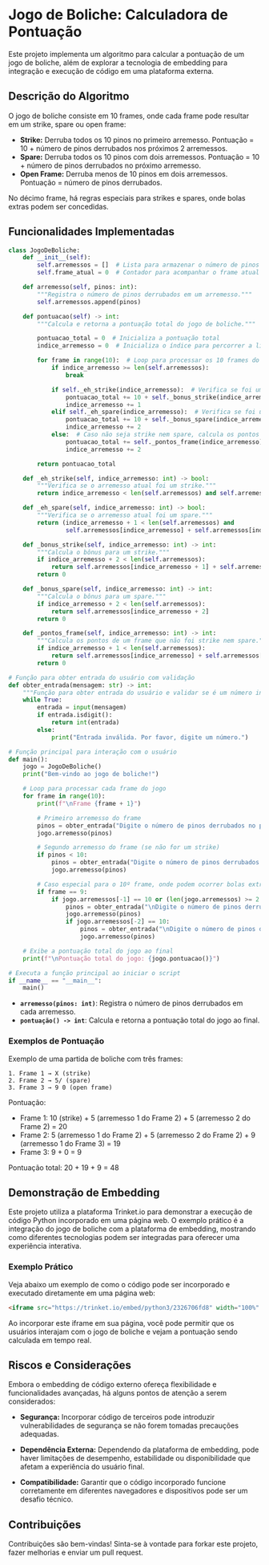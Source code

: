 # Jogo de Boliche: Calculadora de Pontuação

Este projeto implementa um algoritmo para calcular a pontuação de um jogo de boliche, além de explorar a tecnologia de embedding para integração e execução de código em uma plataforma externa.

## Descrição do Algoritmo

O jogo de boliche consiste em 10 frames, onde cada frame pode resultar em um strike, spare ou open frame:

- **Strike:** Derruba todos os 10 pinos no primeiro arremesso. Pontuação = 10 + número de pinos derrubados nos próximos 2 arremessos.
- **Spare:** Derruba todos os 10 pinos com dois arremessos. Pontuação = 10 + número de pinos derrubados no próximo arremesso.
- **Open Frame:** Derruba menos de 10 pinos em dois arremessos. Pontuação = número de pinos derrubados.

No décimo frame, há regras especiais para strikes e spares, onde bolas extras podem ser concedidas.

## Funcionalidades Implementadas

```python
class JogoDeBoliche:
    def __init__(self):
        self.arremessos = []  # Lista para armazenar o número de pinos derrubados em cada arremesso
        self.frame_atual = 0  # Contador para acompanhar o frame atual do jogo

    def arremesso(self, pinos: int):
        """Registra o número de pinos derrubados em um arremesso."""
        self.arremessos.append(pinos)

    def pontuacao(self) -> int:
        """Calcula e retorna a pontuação total do jogo de boliche."""

        pontuacao_total = 0  # Inicializa a pontuação total
        indice_arremesso = 0  # Inicializa o índice para percorrer a lista de arremessos

        for frame in range(10):  # Loop para processar os 10 frames do jogo
            if indice_arremesso >= len(self.arremessos):
                break

            if self._eh_strike(indice_arremesso):  # Verifica se foi um strike
                pontuacao_total += 10 + self._bonus_strike(indice_arremesso)
                indice_arremesso += 1
            elif self._eh_spare(indice_arremesso):  # Verifica se foi um spare
                pontuacao_total += 10 + self._bonus_spare(indice_arremesso)
                indice_arremesso += 2
            else:  # Caso não seja strike nem spare, calcula os pontos do frame
                pontuacao_total += self._pontos_frame(indice_arremesso)
                indice_arremesso += 2

        return pontuacao_total

    def _eh_strike(self, indice_arremesso: int) -> bool:
        """Verifica se o arremesso atual foi um strike."""
        return indice_arremesso < len(self.arremessos) and self.arremessos[indice_arremesso] == 10

    def _eh_spare(self, indice_arremesso: int) -> bool:
        """Verifica se o arremesso atual foi um spare."""
        return (indice_arremesso + 1 < len(self.arremessos) and
                self.arremessos[indice_arremesso] + self.arremessos[indice_arremesso + 1] == 10)

    def _bonus_strike(self, indice_arremesso: int) -> int:
        """Calcula o bônus para um strike."""
        if indice_arremesso + 2 < len(self.arremessos):
            return self.arremessos[indice_arremesso + 1] + self.arremessos[indice_arremesso + 2]
        return 0

    def _bonus_spare(self, indice_arremesso: int) -> int:
        """Calcula o bônus para um spare."""
        if indice_arremesso + 2 < len(self.arremessos):
            return self.arremessos[indice_arremesso + 2]
        return 0

    def _pontos_frame(self, indice_arremesso: int) -> int:
        """Calcula os pontos de um frame que não foi strike nem spare."""
        if indice_arremesso + 1 < len(self.arremessos):
            return self.arremessos[indice_arremesso] + self.arremessos[indice_arremesso + 1]
        return 0

# Função para obter entrada do usuário com validação
def obter_entrada(mensagem: str) -> int:
    """Função para obter entrada do usuário e validar se é um número inteiro."""
    while True:
        entrada = input(mensagem)
        if entrada.isdigit():
            return int(entrada)
        else:
            print("Entrada inválida. Por favor, digite um número.")

# Função principal para interação com o usuário
def main():
    jogo = JogoDeBoliche()
    print("Bem-vindo ao jogo de boliche!")

    # Loop para processar cada frame do jogo
    for frame in range(10):
        print(f"\nFrame {frame + 1}")

        # Primeiro arremesso do frame
        pinos = obter_entrada("Digite o número de pinos derrubados no primeiro arremesso: ")
        jogo.arremesso(pinos)

        # Segundo arremesso do frame (se não for um strike)
        if pinos < 10:
            pinos = obter_entrada("Digite o número de pinos derrubados no segundo arremesso: ")
            jogo.arremesso(pinos)

        # Caso especial para o 10º frame, onde podem ocorrer bolas extras
        if frame == 9:
            if jogo.arremessos[-1] == 10 or (len(jogo.arremessos) >= 2 and jogo.arremessos[-1] + jogo.arremessos[-2] == 10):
                pinos = obter_entrada("\nDigite o número de pinos derrubados na bola extra: ")
                jogo.arremesso(pinos)
                if jogo.arremessos[-2] == 10:
                    pinos = obter_entrada("\nDigite o número de pinos derrubados na segunda bola extra: ")
                    jogo.arremesso(pinos)

    # Exibe a pontuação total do jogo ao final
    print(f"\nPontuação total do jogo: {jogo.pontuacao()}")

# Executa a função principal ao iniciar o script
if __name__ == "__main__":
    main()
```

- **`arremesso(pinos: int)`**: Registra o número de pinos derrubados em cada arremesso.
- **`pontuação() -> int`**: Calcula e retorna a pontuação total do jogo ao final.

### Exemplos de Pontuação

Exemplo de uma partida de boliche com três frames:

```plaintext
1. Frame 1 → X (strike)
2. Frame 2 → 5/ (spare)
3. Frame 3 → 9 0 (open frame)
```

Pontuação:

- Frame 1: 10 (strike) + 5 (arremesso 1 do Frame 2) + 5 (arremesso 2 do Frame 2) = 20
- Frame 2: 5 (arremesso 1 do Frame 2) + 5 (arremesso 2 do Frame 2) + 9 (arremesso 1 do Frame 3) = 19
- Frame 3: 9 + 0 = 9

Pontuação total: 20 + 19 + 9 = 48

## Demonstração de Embedding

Este projeto utiliza a plataforma Trinket.io para demonstrar a execução de código Python incorporado em uma página web. O exemplo prático é a integração do jogo de boliche com a plataforma de embedding, mostrando como diferentes tecnologias podem ser integradas para oferecer uma experiência interativa.

### Exemplo Prático

Veja abaixo um exemplo de como o código pode ser incorporado e executado diretamente em uma página web:

```html
<iframe src="https://trinket.io/embed/python3/2326706fd8" width="100%" height="356" frameborder="0" marginwidth="0" marginheight="0" allowfullscreen></iframe>
```

Ao incorporar este iframe em sua página, você pode permitir que os usuários interajam com o jogo de boliche e vejam a pontuação sendo calculada em tempo real.

## Riscos e Considerações

Embora o embedding de código externo ofereça flexibilidade e funcionalidades avançadas, há alguns pontos de atenção a serem considerados:

- **Segurança:** Incorporar código de terceiros pode introduzir vulnerabilidades de segurança se não forem tomadas precauções adequadas.
  
- **Dependência Externa:** Dependendo da plataforma de embedding, pode haver limitações de desempenho, estabilidade ou disponibilidade que afetam a experiência do usuário final.
  
- **Compatibilidade:** Garantir que o código incorporado funcione corretamente em diferentes navegadores e dispositivos pode ser um desafio técnico.

## Contribuições

Contribuições são bem-vindas! Sinta-se à vontade para forkar este projeto, fazer melhorias e enviar um pull request.
